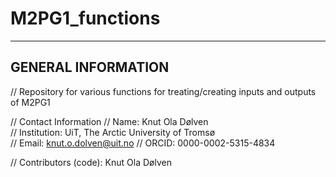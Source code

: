 # M2PG1_functions
 -------------------
GENERAL INFORMATION
-------------------
// Repository for various functions for treating/creating inputs and outputs of M2PG1

// Contact Information
     // Name: Knut Ola Dølven	
     // Institution: UiT, The Arctic University of Tromsø	
     // Email: knut.o.dolven@uit.no
     // ORCID: 0000-0002-5315-4834

// Contributors (code): Knut Ola Dølven
